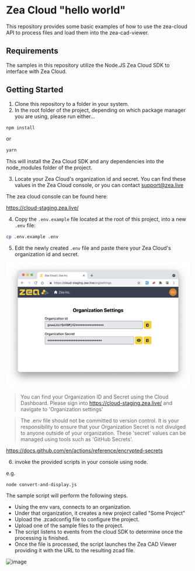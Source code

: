 # Zea Cloud "hello world"

This repository provides some basic examples of how to use the zea-cloud API to process files and load them into the zea-cad-viewer.

## Requirements

The samples in this repository utilize the Node.JS Zea Cloud SDK to interface with Zea Cloud.

## Getting Started

1. Clone this repository to a folder in your system.
2. In the root folder of the project, depending on which package manager you are using, please run either...

```bash
npm install
```

or

```bash
yarn
```

This will install the Zea Cloud SDK and any dependencies into the node_modules folder of the project.

3. Locate your Zea Cloud's organization id and secret. You can find these values in the Zea Cloud console, or you can contact support@zea.live

The zea cloud console can be found here:

https://cloud-staging.zea.live/

4. Copy the `.env.example` file located at the root of this project, into a new `.env` file:

```bash
cp .env.example .env
```

5. Edit the newly created `.env` file and paste there your Zea Cloud's organization id and secret.

![org-settings](./img/org-settings.png)

> You can find your Organization ID and Secret using the Cloud Dashboard. Please sign into https://cloud-staging.zea.live/ and navigate to 'Organization settings'

> The .env file should not be committed to version control. It is your responsibility to ensure that your Organization Secret is not divulged to anyone outside of your organization. These 'secret' values can be managed using tools such as 'GitHub Secrets'.

https://docs.github.com/en/actions/reference/encrypted-secrets

6. invoke the provided scripts in your console using node.

e.g.

```
node convert-and-display.js
```

The sample script will perform the following steps.

- Using the env vars, connects to an organization.
- Under that organization, it creates a new project called "Some Project"
- Upload the .zcadconfig file to configure the project.
- Upload one of the sample files to the project.
- The script listens to events from the cloud SDK to determine once the processing is finished.
- Once the file is processed, the script launches the Zea CAD Viewer providing it with the URL to the resulting zcad file.

![image](https://user-images.githubusercontent.com/840121/127028856-79c3adbe-ebb9-4c2c-82ec-8921c27fa7d3.png)
